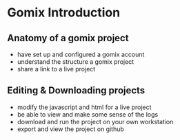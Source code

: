 # Gomix Introduction

## Anatomy of a gomix project

- have set up and configured a gomix account
- understand the structure a gomix project
- share a link to a live project

## Editing & Downloading projects

- modify the javascript and html for a live project
- be able to view and make some sense of the logs
- download and run the project on your own workstation
- export and view the project on github
